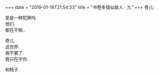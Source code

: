 +++
date = "2019-01-16T21:54:53"
title = "书卷多情似故人 · 九"
+++
卷儿:  
  
爱是一种犯罪吗.  
他们.  
都在干嘛..  
  
卷儿.  
这世界.  
我不要了.  
我只在乎你.  
  
和桃子.  